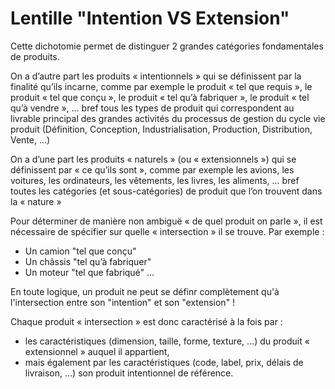 # Lentille "Intention VS Extension"

 Cette dichotomie permet de distinguer 2 grandes catégories fondamentales de produits.

On a d’autre part les produits « intentionnels » qui se définissent par la finalité qu’ils incarne, comme par exemple le produit « tel que requis », le produit « tel que conçu », le produit « tel qu’à fabriquer », le produit « tel qu’à vendre », … bref tous les types de produit qui correspondent au livrable principal des grandes activités du processus de gestion du cycle vie produit (Définition, Conception, Industrialisation, Production, Distribution, Vente, …)

On a d’une part les produits « naturels » (ou « extensionnels ») qui se définissent par « ce qu’ils sont », comme par exemple les avions, les voitures, les ordinateurs, les vêtements, les livres, les aliments, … bref toutes les catégories (et sous-catégories) de produit que l’on trouvent dans la « nature »


Pour déterminer de manière non ambiguë « de quel produit on parle », il est nécessaire de spécifier sur quelle « intersection » il se trouve. Par exemple :

* Un camion "tel que conçu"
* Un châssis "tel qu’à fabriquer"
* Un moteur "tel que fabriqué"
 …

En toute logique, un produit ne peut se définr complètement qu'à l'intersection entre son "intention" et son "extension" !

Chaque produit « intersection » est donc caractérisé à la fois par : 
* les caractéristiques (dimension, taille, forme, texture, …) du produit « extensionnel » auquel il appartient, 
* mais également par les caractéristiques (code, label, prix, délais de livraison, …) son produit intentionnel de référence.
